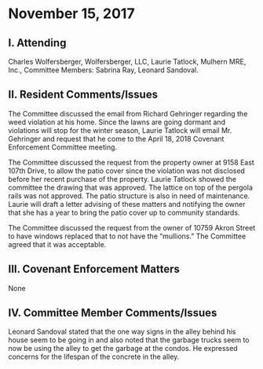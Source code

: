 <!---
title: November 15, 2017 Minutes
layout: minutes.html
collection: minutes
date: 2017-11-15
draft: false
--->
# November 15, 2017

## I. Attending
Charles Wolfersberger, Wolfersberger, LLC, Laurie Tatlock, Mulhern MRE, Inc., Committee Members: Sabrina Ray, Leonard Sandoval.

## II. Resident Comments/Issues
The Committee discussed the email from Richard Gehringer regarding the weed violation at his home. Since the lawns are going dormant and violations will stop for the winter season, Laurie Tatlock will email Mr. Gehringer and request that he come to the April 18, 2018 Covenant Enforcement Committee meeting.

The Committee discussed the request from the property owner at 9158 East 107th Drive, to allow the patio cover since the violation was not disclosed before her recent purchase of the property. Laurie Tatlock showed the committee the drawing that was approved. The lattice on top of the pergola rails was not approved. The patio structure is also in need of maintenance. Laurie will draft a letter advising of these matters and notifying the owner that she has a year to bring the patio cover up to community standards.

The Committee discussed the request from the owner of 10759 Akron Street to have windows replaced that to not have the “mullions.” The Committee agreed that it was acceptable.

## III. Covenant Enforcement Matters
None

## IV. Committee Member Comments/Issues
Leonard Sandoval stated that the one way signs in the alley behind his house seem to be going in and also noted that the garbage trucks seem to now be using the alley to get the garbage at the condos. He expressed concerns for the lifespan of the concrete in the alley.